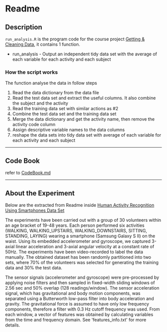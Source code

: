 Readme
======

## Description

`run_analysis.R` is the program code for the course project [Getting & Cleaning Data](https://class.coursera.org/getdata-009), it contains 1 function.

- run_analysis - Output an independent tidy data set with the average of each variable for each activity and each subject

### How the script works

The function analyse the data in follow steps

1. Read the data dictionary from the data file
2. Read the test data set and extract the useful columns. It also combine the subject and the activity
3. Read the training data set with similar actions as #2
4. Combine the test data set and the training data set
5. Merge the data dictionary and get the activity name, then remove the activity code column
6. Assign descriptive variable names to the data columns
7. reshape the data sets into tidy data set with average of each variable for each activity and each subject

- - -

## Code Book

refer to [CodeBook.md](CodeBook.md)

- - -
## About the Experiment 
Below are the extracted from Readme inside [Human Activity Recognition Using Smartphones Data Set](http://archive.ics.uci.edu/ml/datasets/Human+Activity+Recognition+Using+Smartphones#)

The experiments have been carried out with a group of 30 volunteers within an age bracket of 19-48 years. Each person performed six activities (WALKING, WALKING_UPSTAIRS, WALKING_DOWNSTAIRS, SITTING, STANDING, LAYING) wearing a smartphone (Samsung Galaxy S II) on the waist. Using its embedded accelerometer and gyroscope, we captured 3-axial linear acceleration and 3-axial angular velocity at a constant rate of 50Hz. The experiments have been video-recorded to label the data manually. The obtained dataset has been randomly partitioned into two sets, where 70% of the volunteers was selected for generating the training data and 30% the test data. 

The sensor signals (accelerometer and gyroscope) were pre-processed by applying noise filters and then sampled in fixed-width sliding windows of 2.56 sec and 50% overlap (128 readings/window). The sensor acceleration signal, which has gravitational and body motion components, was separated using a Butterworth low-pass filter into body acceleration and gravity. The gravitational force is assumed to have only low frequency components, therefore a filter with 0.3 Hz cutoff frequency was used. From each window, a vector of features was obtained by calculating variables from the time and frequency domain. See 'features_info.txt' for more details. 